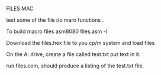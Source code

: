FILES.MAC

test some of the file i/o maro functions .

To build
macro files
asm8080 files.asm -l

Download the files.hex file to you cp/m system and 
load files

On the A: drive, create a file called test.txt
put text in it.

run files.com, should produce a listing of the test.txt file.



